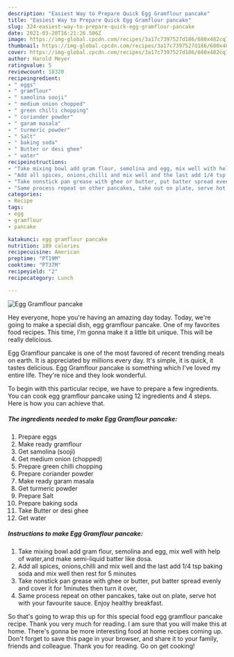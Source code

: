 ```yaml
---
description: "Easiest Way to Prepare Quick Egg Gramflour pancake"
title: "Easiest Way to Prepare Quick Egg Gramflour pancake"
slug: 324-easiest-way-to-prepare-quick-egg-gramflour-pancake
date: 2021-03-20T16:21:26.506Z
image: https://img-global.cpcdn.com/recipes/3a17c7397527d186/680x482cq70/egg-gramflour-pancake-recipe-main-photo.jpg
thumbnail: https://img-global.cpcdn.com/recipes/3a17c7397527d186/680x482cq70/egg-gramflour-pancake-recipe-main-photo.jpg
cover: https://img-global.cpcdn.com/recipes/3a17c7397527d186/680x482cq70/egg-gramflour-pancake-recipe-main-photo.jpg
author: Harold Meyer
ratingvalue: 5
reviewcount: 18320
recipeingredient:
- " eggs"
- " gramflour"
- " samolina sooji"
- " medium onion chopped"
- " green chilli chopping"
- " coriander powder"
- " garam masala"
- " turmeric powder"
- " Salt"
- " baking soda"
- " Butter or desi ghee"
- " water"
recipeinstructions:
- "Take mixing bowl add gram flour, semolina and egg, mix well with help of water,and make semi-liquid batter like dosa."
- "Add all spices, onions,chilli and mix well and the last add 1/4 tsp baking soda and mix well then rest for 5 minutes"
- "Take nonstick pan grease with ghee or butter, put batter spread evenly and cover it for 1minutes then turn it over,"
- "Same process repeat on other pancakes, take out on plate, serve hot with your favourite sauce. Enjoy healthy breakfast."
categories:
- Recipe
tags:
- egg
- gramflour
- pancake

katakunci: egg gramflour pancake 
nutrition: 189 calories
recipecuisine: American
preptime: "PT19M"
cooktime: "PT37M"
recipeyield: "2"
recipecategory: Lunch

---
```



![Egg Gramflour pancake](https://img-global.cpcdn.com/recipes/3a17c7397527d186/680x482cq70/egg-gramflour-pancake-recipe-main-photo.jpg)

Hey everyone, hope you're having an amazing day today. Today, we're going to make a special dish, egg gramflour pancake. One of my favorites food recipes. This time, I'm gonna make it a little bit unique. This will be really delicious.

Egg Gramflour pancake is one of the most favored of recent trending meals on earth. It is appreciated by millions every day. It's simple, it is quick, it tastes delicious. Egg Gramflour pancake is something which I've loved my entire life. They're nice and they look wonderful.




To begin with this particular recipe, we have to prepare a few ingredients. You can cook egg gramflour pancake using 12 ingredients and 4 steps. Here is how you can achieve that.

<!--inarticleads1-->

##### The ingredients needed to make Egg Gramflour pancake:

1. Prepare  eggs
1. Make ready  gramflour
1. Get  samolina (sooji)
1. Get  medium onion (chopped)
1. Prepare  green chilli chopping
1. Prepare  coriander powder
1. Make ready  garam masala
1. Get  turmeric powder
1. Prepare  Salt
1. Prepare  baking soda
1. Take  Butter or desi ghee
1. Get  water




<!--inarticleads2-->

##### Instructions to make Egg Gramflour pancake:

1. Take mixing bowl add gram flour, semolina and egg, mix well with help of water,and make semi-liquid batter like dosa.
1. Add all spices, onions,chilli and mix well and the last add 1/4 tsp baking soda and mix well then rest for 5 minutes
1. Take nonstick pan grease with ghee or butter, put batter spread evenly and cover it for 1minutes then turn it over,
1. Same process repeat on other pancakes, take out on plate, serve hot with your favourite sauce. Enjoy healthy breakfast.




So that's going to wrap this up for this special food egg gramflour pancake recipe. Thank you very much for reading. I am sure that you will make this at home. There's gonna be more interesting food at home recipes coming up. Don't forget to save this page in your browser, and share it to your family, friends and colleague. Thank you for reading. Go on get cooking!

